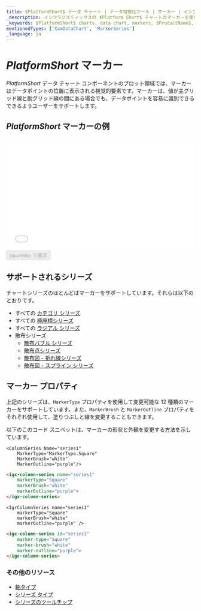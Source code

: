 ```yaml
---
title: $PlatformShort$ データ チャート | データ可視化ツール | マーカー | インフラジスティックス
_description: インフラジスティックスの $Platform Short$ チャートのマーカーを使用して、値が主グリッド線と副グリッド線の間にある場合でもデータ ポイントを識別します。$ProductName$ グラフのマーク機能をお試しください!
_keywords: $PlatformShort$ charts, data chart, markers, $ProductName$, Infragistics, $PlatformShort$ チャート, データ チャート, マーカー, インフラジスティックス
mentionedTypes: ['XamDataChart', 'MarkerSeries']
_language: ja
---
```

# $PlatformShort$ マーカー

$PlatformShort$ データ チャート コンポーネントのプロット領域では、マーカーはデータポイントの位置に表示される視覚的要素です。マーカーは、値が主グリッド線と副グリッド線の間にある場合でも、データポイントを容易に識別できるできるようユーザーをサポートします。

## $PlatformShort$ マーカーの例

<div class="sample-container loading" style="height: 300px">
    <iframe id="data-chart-series-markers-iframe" src='{environment:dvDemosBaseUrl}/charts/data-chart-series-markers' width="100%" height="100%" seamless frameBorder="0" onload="onXPlatSampleIframeContentLoaded(this);" alt="$PlatformShort$ マーカーの例"></iframe>
</div>
<div>
    <button data-localize="stackblitz" disabled class="stackblitz-btn" data-iframe-id="data-chart-series-markers-iframe" data-demos-base-url="{environment:dvDemosBaseUrl}">StackBlitz で表示
    </button>
<sample-button src="charts/data-chart/series-markers"></sample-button>

</div>

<div class="divider--half"></div>

## サポートされるシリーズ

チャートシリーズのほとんどはマーカーをサポートしています。それらは以下のとおりです。

* すべての [カテゴリ シリーズ](data-chart-type-category-series.md)
* すべての [極座標シリーズ](data-chart-type-polar-series.md)
* すべての [ラジアル シリーズ](data-chart-type-radial-series.md)
* 散布シリーズ
    - [散布バブル シリーズ](data-chart-type-scatter-bubble-series.md)
    - [散布点シリーズ](data-chart-type-scatter-point-series.md)
    - [散布図 - 折れ線シリーズ](data-chart-type-scatter-line-series.md)
    - [散布図 - スプライン シリーズ](data-chart-type-scatter-spline-series.md)


## マーカー プロパティ

上記のシリーズは、`MarkerType` プロパティを使用して変更可能な 12 種類のマーカーをサポートしています。また、`MarkerBrush` と `MarkerOutline` プロパティをそれぞれ使用して、塗りつぶしと線を変更することもできます。

以下のこのコード スニペットは、マーカーの形状と外観を変更する方法を示しています。

```razor
<ColumnSeries Name="series1"
    MarkerType="MarkerType.Square"
    MarkerBrush="white"
    MarkerOutline="purple"/>
```

```html
<igx-column-series name="series1"
    markerType="Square"
    markerBrush="white"
    markerOutline="purple">
</igx-column-series>
```

```tsx
<IgrColumnSeries name="series1"
    markerType="Square"
    markerBrush="white"
    markerOutline="purple" />
```

```html
<igc-column-series id="series1"
    marker-type="Square"
    marker-brush="white"
    marker-outline="purple">
</igc-column-series>
```

<!-- TODO add this section when we add MarkerTemplate

## マーカー テンプレート


`MarkerTemplate` プロパティを使用してカスタム形状を指定できます。

以下のこのコード スニペットは、データポイントの値を使用してカスタム マーカーを作成する方法を示しています。


```html
 <igx-data-chart
    [dataSource]="dataSource"
    width="700px"
    height="500px">

    TODO

 </igx-data-chart>
```

```tsx
<IgrColumnSeries name="series1"
    markerTemplate="customMarker" />
``` -->

### その他のリソース

- [軸タイプ](data-chart-axis-types.md)
- [シリーズ タイプ](data-chart-series-types.md)
- [シリーズのツールチップ](data-chart-series-tooltips.md)

